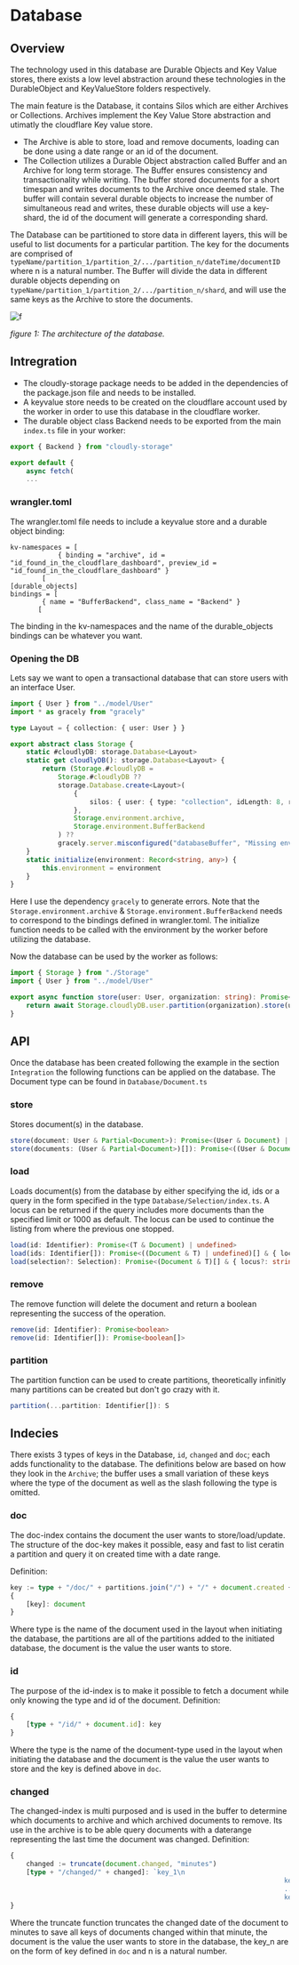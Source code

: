 # Database

## Overview
The technology used in this database are Durable Objects and Key Value stores, there exists a low level abstraction around these technologies in the DurableObject and KeyValueStore folders respectively.

The main feature is the Database, it contains Silos which are either Archives or Collections. Archives implement the Key Value Store abstraction and utimatly the cloudflare Key value store. 
- The Archive is able to store, load and remove documents, loading can be done using a date range or an id of the document.
- The Collection utilizes a Durable Object abstraction called Buffer and an Archive for long term storage. The Buffer ensures consistency and transactionality while writing. The buffer stored documents for a short timespan and writes documents to the Archive once deemed stale. The buffer will contain several durable objects to increase the number of simultaneous read and writes, these durable objects will use a key-shard, the id of the document will generate a corresponding shard.

The Database can be partitioned to store data in different layers, this will be useful to list documents for a particular partition. The key for the documents are comprised of `typeName/partition_1/partition_2/.../partition_n/dateTime/documentID` where n is a natural number. The Buffer will divide the data in different durable objects depending on `typeName/partition_1/partition_2/.../partition_n/shard`, and will use the same keys as the Archive to store the documents.

![f](https://user-images.githubusercontent.com/79835961/183652283-8623068b-e8e2-47ab-ad63-691375a9e26b.png)

_figure 1: The architecture of the database._

## Intregration
- The cloudly-storage package needs to be added in the dependencies of the package.json file and needs to be installed.
- A keyvalue store needs to be created on the cloudflare account used by the worker in order to use this database in the cloudflare worker.
- The durable object class Backend needs to be exported from the main ```index.ts``` file in your worker:
```ts
export { Backend } from "cloudly-storage"

export default {
	async fetch(
	...
```

### wrangler.toml
The wrangler.toml file needs to include a keyvalue store and a durable object binding:
```
kv-namespaces = [
			{ binding = "archive", id = "id_found_in_the_cloudflare_dashboard", preview_id = "id_found_in_the_cloudflare_dashboard" }
		[
[durable_objects]
bindings = [
		{ name = "BufferBackend", class_name = "Backend" }
	   [
```
The binding in the kv-namespaces and the name of the durable_objects bindings can be whatever you want.

### Opening the DB
Lets say we want to open a transactional database that can store users with an interface User.
```ts
import { User } from "../model/User"
import * as gracely from "gracely"

type Layout = { collection: { user: User } }

export abstract class Storage {
	static #cloudlyDB: storage.Database<Layout>
	static get cloudlyDB(): storage.Database<Layout> {
		return (Storage.#cloudlyDB =
			Storage.#cloudlyDB ??
			storage.Database.create<Layout>(
				{
					silos: { user: { type: "collection", idLength: 8, retainChanged: true } },
				},
				Storage.environment.archive,
				Storage.environment.BufferBackend
			) ??
			gracely.server.misconfigured("databaseBuffer", "Missing environment variables to open database."))
	}
	static initialize(environment: Record<string, any>) {
		this.environment = environment
	}
}
```
Here I use the dependency `gracely` to generate errors. Note that the `Storage.environment.archive` & `Storage.environment.BufferBackend` needs to correspond to the bindings defined in wrangler.toml. The initialize function needs to be called with the environment by the worker before utilizing the database.

Now the database can be used by the worker as follows:
```ts
import { Storage } from "./Storage"
import { User } from "../model/User"

export async function store(user: User, organization: string): Promise<User> {
	return await Storage.cloudlyDB.user.partition(organization).store(user)
}
```

## API
Once the database has been created following the example in the section `Integration` the following functions can be applied on the database. The Document type can be found in `Database/Document.ts`

### store
Stores document(s) in the database.
```ts
store(document: User & Partial<Document>): Promise<(User & Document) | undefined>
store(documents: (User & Partial<Document>)[]): Promise<((User & Document) | undefined)[]>
```
### load
Loads document(s) from the database by either specifying the id, ids or a query in the form specified in the type `Database/Selection/index.ts`. A locus can be returned if the query includes more documents than the specified limit or 1000 as default. The locus can be used to continue the listing from where the previous one stopped.

```ts
load(id: Identifier): Promise<(T & Document) | undefined>
load(ids: Identifier[]): Promise<((Document & T) | undefined)[] & { locus?: string }>
load(selection?: Selection): Promise<(Document & T)[] & { locus?: string }>
```
### remove
The remove function will delete the document and return a boolean representing the success of the operation.
```ts
remove(id: Identifier): Promise<boolean>
remove(id: Identifier[]): Promise<boolean[]>
```
### partition
The partition function can be used to create partitions, theoretically infinitly many partitions can be created but don't go crazy with it.
```ts
partition(...partition: Identifier[]): S 
```
## Indecies
There exists 3 types of keys in the Database, `id`, `changed` and `doc`; each adds functionality to the database.
The definitions below are based on how they look in the `Archive`; the buffer uses a small variation of these keys where the type of the document as well as the slash following the type is omitted.

### doc
The doc-index contains the document the user wants to store/load/update.
The structure of the doc-key makes it possible, easy and fast to list ceratin a partition and query it on created time with a date range.

Definition:
```ts
key := type + "/doc/" + partitions.join("/") + "/" + document.created + "/" + document.id
{
	[key]: document
}
```
Where type is the name of the document used in the layout when initiating the database, the partitions are all of the partitions added to the initiated database, the document is the value the user wants to store.



### id
The purpose of the id-index is to make it possible to fetch a document while only knowing the type and id of the document.
Definition: 
```ts
{
	[type + "/id/" + document.id]: key
}
```
Where the type is the name of the document-type used in the layout when initiating the database and the document is the value the user wants to store and the key is defined above in `doc`.

### changed 
The changed-index is multi purposed and is used in the buffer to determine which documents to archive and which archived documents to remove. Its use in the archive is to be able query documents with a daterange representing the last time the document was changed.
Definition: 
```ts
{
	changed := truncate(document.changed, "minutes")
	[type + "/changed/" + changed]: `key_1\n
																	 key_2\n
																	 ...
																	 key_n`
}
```
Where the truncate function truncates the changed date of the document to minutes to save all keys of documents changed within that minute, the document is the value the user wants to store in the database, the key_n are on the form of key defined in `doc` and n is a natural number.
